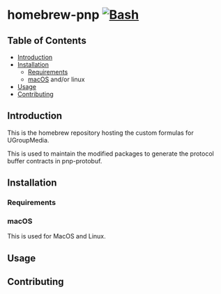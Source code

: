 # homebrew-pnp [![Bash](https://github.com/ugroupmedia/homebrew-pnp/actions/workflows/build.yml/badge.svg)](https://github.com/ugroupmedia/homebrew-pnp/actions/workflows/build.yml)

## Table of Contents

* [Introduction](#introduction)
* [Installation](#installation)
  * [Requirements](#requirements)
  * [macOS](#macos) and/or linux
* [Usage](#usage)
* [Contributing](#contributing)

## Introduction

This is the homebrew repository hosting the custom formulas for UGroupMedia.

This is used to maintain the modified packages to generate the protocol buffer contracts in pnp-protobuf.

## Installation

### Requirements

### macOS

This is used for MacOS and Linux.

## Usage

## Contributing
